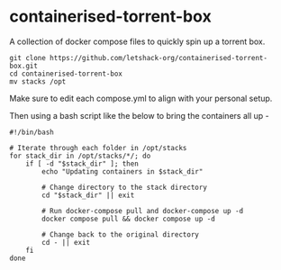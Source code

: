 # containerised-torrent-box

A collection of docker compose files to quickly spin up a torrent box.

```
git clone https://github.com/letshack-org/containerised-torrent-box.git
cd containerised-torrent-box
mv stacks /opt

```
Make sure to edit each compose.yml to align with your personal setup.

Then using a bash script like the below to bring the containers all up - 

```
#!/bin/bash

# Iterate through each folder in /opt/stacks
for stack_dir in /opt/stacks/*/; do
    if [ -d "$stack_dir" ]; then
        echo "Updating containers in $stack_dir"

        # Change directory to the stack directory
        cd "$stack_dir" || exit

        # Run docker-compose pull and docker-compose up -d
        docker compose pull && docker compose up -d

        # Change back to the original directory
        cd - || exit
    fi
done

```
